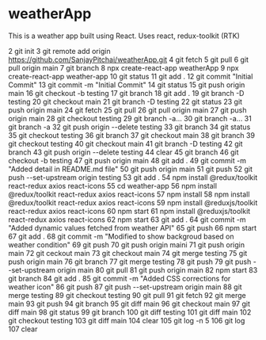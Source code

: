 # weatherApp
This is a weather app built using React. Uses react, redux-toolkit (RTK)

2 git init
   3 git remote add origin https://github.com/SanjayPitchai/weatherApp.git
   4 git fetch
   5 git pull
   6 git pull origin main
   7 git branch
   8 npx create-react-app weatherApp
   9 npx create-react-app weather-app
  10 git status
  11 git add .
  12 git commit "Initial Commit"
  13 git commit -m "Initial Commit"
  14 git status
  15 git push origin main
  16 git checkout -b testing
  17 git branch
  18 git add .
  19 git branch -D testing
  20 git checkout main
  21 git branch -D testing
  22 git status
  23 git push origin main
  24 git fetch
  25 git pull
  26 git pull origin main
  27 git push origin main
  28 git checkout testing
  29 git branch -a...
  30 git branch -a...
  31 git branch -a
  32 git push origin --delete testing
  33 git branch
  34 git status
  35 git checkout testing
  36 git branch
  37 git checkout main
  38 git branch
  39 git checkout testing
  40 git checkout main
  41 git branch -D testing
  42 git branch
  43 git push origin --delete testing
  44 clear
  45 git branch
  46 git checkout -b testing
  47 git push origin main
  48 git add .
  49 git commit -m "Added detail in README.md file"
  50 git push origin main
  51 git push
  52 git push --set-upstream origin testing
  53 git add .
  54 npm install @redux/toolkit react-redux axios react-icons
  55 cd weather-app
  56 npm install @redux/toolkit react-redux axios react-icons
  57 npm install
  58 npm install @redux/toolkit react-redux axios react-icons
  59 npm install @reduxjs/toolkit react-redux axios react-icons
  60 npm start
  61 npm install @reduxjs/toolkit react-redux axios react-icons
  62 npm start
  63 git add .
  64 git commit -m "Added dynamic values fetched from weather API"
  65 git push
  66 npm start
  67 git add .
  68 git commit -m "Modified to show backgroud based on weather condition"
  69 git push
  70 git push origin maini
  71 git push origin main
  72 git ceckout main
  73 git checkout main
  74 git merge testing
  75 git push origin main
  76 git branch
  77 git merge testing
  78 git push
  79 git push --set-upstream origin main
  80 git pull
  81 git push origin main
  82 npm start
  83 git branch
  84 git add .
  85 git commit -m "Added CSS corrections for weather icon"
  86 git push
  87 git push --set-upstream origin main
  88 git merge testing
  89 git checkout testing
  90 git pull
  91 git fetch
  92 git merge main
  93 git push
  94 git branch
  95 git diff main
  96 git checkout main
  97 git diff main
  98 git status
  99 git branch
 100 git diff testing
 101 git diff main
 102 git checkout testing
 103 git diff main
 104 clear
 105 git log -n 5
 106 git log
 107 clear
